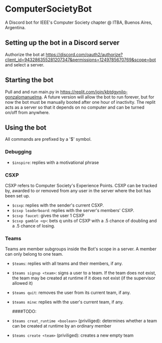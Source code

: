 # ComputerSocietyBot
A Discord bot for IEEE's Computer Society chapter @ ITBA, Buenos Aires, Argentina. 

## Setting up the bot in a Discord server
Authorize the bot at https://discord.com/oauth2/authorize?client_id=943286355281207347&permissions=1249785670769&scope=bot and select a server. 

## Starting the bot 
Pull and and run main.py in https://replit.com/join/kbtdgynilq-gonzalomanuelma. A future version will allow the bot to run forever, but for now the bot must be manually booted after one hour of inactivity. The replit acts as a server so that it depends on no computer and can be turned on/off from anywhere. 

## Using the bot 
All commands are prefixed by a '$' symbol. 

### Debugging
- ``$inspire``: replies with a motivational phrase 

### CSXP 
CSXP refers to Computer Society's Experience Points. CSXP can be tracked by, awarded to or removed from any user in the server where the bot has been set up. 
- ``$csxp``: replies with the sender's current CSXP. 
- ``$csxp leaderboard``: replies with the server's members' CSXP.
- ``$csxp faucet``: gives the user 1 CSXP
- ``$csxp gamble <q>``: bets q units of CSXP with a .5 chance of doubling and a .5 chance of losing. 
  
### Teams 
Teams are member subgroups inside the Bot's scope in a server. A member can only belong to one team. 
 
- ``$teams``: replies with all teams and their members, if any. 
- ``$teams signup <team>``: signs a user to a team. If the team does not exist, the team may be created at runtime if it does not exist (if the supervisor allowed it)
- ``$teams quit``: removes the user from its current team, if any. 
- ``$teams mine``: replies with the user's current team, if any. 
  
  ####TODO: 
- ``$teams creat_runtime <boolean>`` (priviliged): determines whether a team can be created at runtime by an ordinary member 
- ``$teams create <team>`` (priviliged): creates a new empty team





